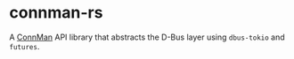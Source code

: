 # connman-rs

A [ConnMan] API library that abstracts the D-Bus layer using `dbus-tokio` and
`futures`.


[ConnMan]: https://01.org/connman

